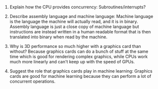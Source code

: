 <!-- Answers to the Short Answer Essay Questions go here -->

1.  Explain how the CPU provides concurrency:
    Subroutines/interrupts?

    <!-- Multiple processors/multiple cores/multiple cores. Multitasking by timesharing via interrupts. -->

2)  Describe assembly language and machine language:
    Machine language is the language the machine will actually read, and it is in binary.
    Assembly language is just a close copy of machine language but instructions are instead written in a human readable format that is then translated into binary when read by the machine.

    <!-- Assemble language describes machine language -->

3.  Why is 3D performance so much higher with a graphics card than without?
    Because graphics cards can do a bunch of stuff at the same time which is good for rendering complex graphics, while CPUs work much more linearly and can't keep up with the speed of GPUs.

4)  Suggest the role that graphics cards play in machine learning:
    Graphics cards are good for machine learning because they can perform a lot of concurrent operations.
